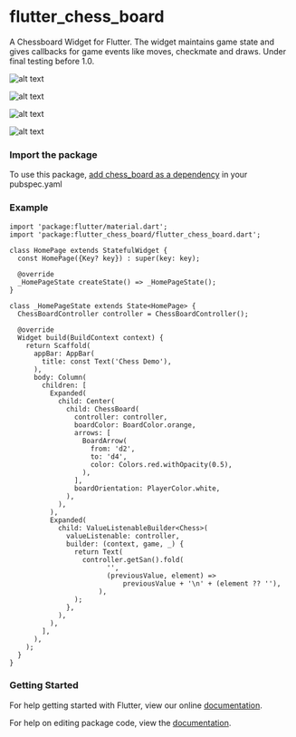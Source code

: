 # flutter_chess_board

A Chessboard Widget for Flutter. The widget maintains game state and gives callbacks for game events 
like moves, checkmate and draws. Under final testing before 1.0.

![alt text](https://github.com/deven98/flutter_chess_board/blob/master/screen_shot_4.png)

![alt text](https://github.com/deven98/flutter_chess_board/blob/master/screen_shot.png)

![alt text](https://github.com/deven98/flutter_chess_board/blob/master/screen_shot_2.png)

![alt text](https://github.com/deven98/flutter_chess_board/blob/master/screen_shot_3.png)

### Import the package 

To use this package, [add chess_board as a dependency](https://pub.dartlang.org/packages/flutter_chess_board#-installing-tab-) in your pubspec.yaml

### Example

```
import 'package:flutter/material.dart';
import 'package:flutter_chess_board/flutter_chess_board.dart';
        
class HomePage extends StatefulWidget {
  const HomePage({Key? key}) : super(key: key);

  @override
  _HomePageState createState() => _HomePageState();
}

class _HomePageState extends State<HomePage> {
  ChessBoardController controller = ChessBoardController();

  @override
  Widget build(BuildContext context) {
    return Scaffold(
      appBar: AppBar(
        title: const Text('Chess Demo'),
      ),
      body: Column(
        children: [
          Expanded(
            child: Center(
              child: ChessBoard(
                controller: controller,
                boardColor: BoardColor.orange,
                arrows: [
                  BoardArrow(
                    from: 'd2',
                    to: 'd4',
                    color: Colors.red.withOpacity(0.5),
                  ),
                ],
                boardOrientation: PlayerColor.white,
              ),
            ),
          ),
          Expanded(
            child: ValueListenableBuilder<Chess>(
              valueListenable: controller,
              builder: (context, game, _) {
                return Text(
                  controller.getSan().fold(
                        '',
                        (previousValue, element) =>
                            previousValue + '\n' + (element ?? ''),
                      ),
                );
              },
            ),
          ),
        ],
      ),
    );
  }
}
```

### Getting Started

For help getting started with Flutter, view our online [documentation](https://flutter.io/).

For help on editing package code, view the [documentation](https://flutter.io/developing-packages/).
